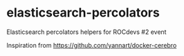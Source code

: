 # elasticsearch-percolators
Elasticsearch percolators helpers for ROCdevs #2 event

Inspiration from https://github.com/yannart/docker-cerebro
